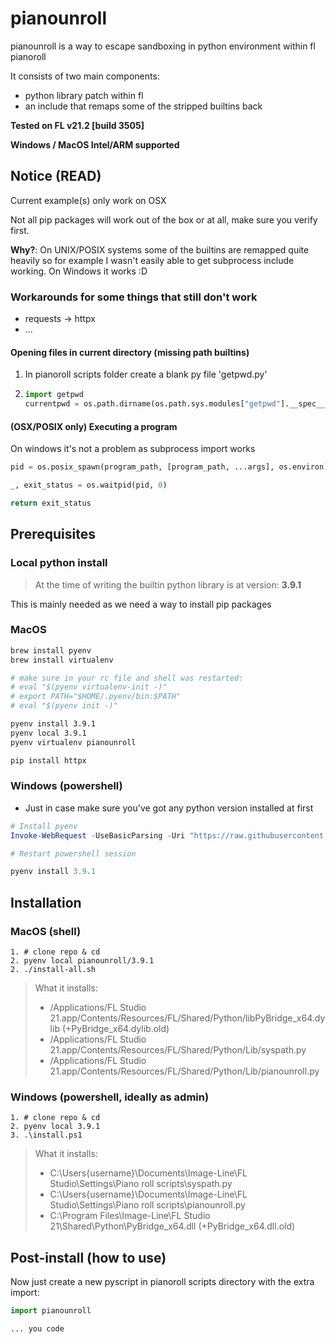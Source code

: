 # pianounroll

pianounroll is a way to escape sandboxing in python
environment within fl pianoroll

It consists of two main components:
- python library patch within fl
- an include that remaps some of the stripped builtins back

**Tested on FL v21.2 [build 3505]**

**Windows / MacOS Intel/ARM supported**

## Notice (READ)

Current example(s) only work on OSX

Not all pip packages will work out of the box or at all, 
make sure you verify first.

**Why?**: On UNIX/POSIX systems some of the builtins are remapped
quite heavily so for example I wasn't easily able to get
subprocess include working. On Windows it works :D

### Workarounds for some things that still don't work

* requests -> httpx
* ...

#### Opening files in current directory (missing path builtins)

1. 	In pianoroll scripts folder create a blank py file 'getpwd.py'
2. 
	```py
	import getpwd
	currentpwd = os.path.dirname(os.path.sys.modules["getpwd"].__spec__.origin)
	```

#### (OSX/POSIX only) Executing a program

On windows it's not a problem as subprocess import works
```py
pid = os.posix_spawn(program_path, [program_path, ...args], os.environ)

_, exit_status = os.waitpid(pid, 0)

return exit_status
```

## Prerequisites

### Local python install

> At the time of writing the builtin python library
is at version: **3.9.1**

This is mainly needed as we need a way 
to install pip packages

### MacOS

```sh
brew install pyenv
brew install virtualenv

# make sure in your rc file and shell was restarted:
# eval "$(pyenv virtualenv-init -)"
# export PATH="$HOME/.pyenv/bin:$PATH"
# eval "$(pyenv init -)"

pyenv install 3.9.1
pyenv local 3.9.1
pyenv virtualenv pianounroll

pip install httpx
```

### Windows (powershell)

* Just in case make sure you've got any python version installed at first

```ps1
# Install pyenv
Invoke-WebRequest -UseBasicParsing -Uri "https://raw.githubusercontent.com/pyenv-win/pyenv-win/master/pyenv-win/install-pyenv-win.ps1" -OutFile "./install-pyenv-win.ps1"; &"./install-pyenv-win.ps1"

# Restart powershell session

pyenv install 3.9.1
```

## Installation

### MacOS (shell)

```
1. # clone repo & cd
2. pyenv local pianounroll/3.9.1
2. ./install-all.sh
```

> What it installs:
> - /Applications/FL Studio 21.app/Contents/Resources/FL/Shared/Python/libPyBridge_x64.dylib (+PyBridge_x64.dylib.old)
> - /Applications/FL Studio 21.app/Contents/Resources/FL/Shared/Python/Lib/syspath.py
> - /Applications/FL Studio 21.app/Contents/Resources/FL/Shared/Python/Lib/pianounroll.py

### Windows (powershell, ideally as admin)

```
1. # clone repo & cd
2. pyenv local 3.9.1
3. .\install.ps1
```

> What it installs:
> - C:\Users\{username}\Documents\Image-Line\FL Studio\Settings\Piano roll scripts\syspath.py
> - C:\Users\{username}\Documents\Image-Line\FL Studio\Settings\Piano roll scripts\pianounroll.py
> - C:\Program Files\Image-Line\FL Studio 21\Shared\Python\PyBridge_x64.dll (+PyBridge_x64.dll.old)

## Post-install (how to use)

Now just create a new pyscript in pianoroll scripts directory with the extra import:

```py
import pianounroll

... you code
```